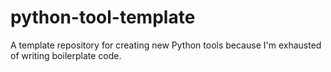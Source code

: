# python-tool-template
A template repository for creating new Python tools because I'm exhausted of writing boilerplate code.

